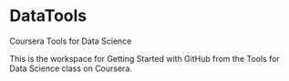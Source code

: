 # DataTools
Coursera Tools for Data Science

This is the workspace for Getting Started with GitHub from the Tools for Data Science class on Coursera.

